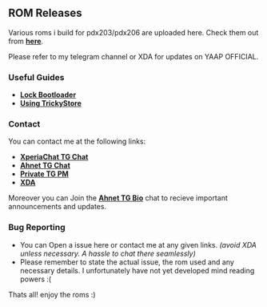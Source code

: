 ## ROM Releases
Various roms i build for pdx203/pdx206 are uploaded here. Check them out from **[here](https://github.com/ahnet-69/Releases/releases)**.

Please refer to my telegram channel or XDA for updates on YAAP OFFICIAL.

### Useful Guides
- **[Lock Bootloader](https://github.com/ahnet-69/Releases/blob/main/guides/bl-lock.md)**
- **[Using TrickyStore](https://github.com/ahnet-69/Releases/blob/main/guides/strong-integrity.md)**

### Contact
You can contact me at the following links:
- **[XperiaChat TG Chat](https://t.me/SonyXperiaChat)**
- **[Ahnet TG Chat](https://t.me/ahnetsdiscussion)**
- **[Private TG PM](https://t.me/ahnet_h)**
- **[XDA](https://xdaforums.com/m/captain_cookie_200.11805485/)**

Moreover you can Join the **[Ahnet TG Bio](https://t.me/ahnetsh)** chat to recieve important announcements and updates.

### Bug Reporting
- You can Open a issue here or contact me at any given links. _(avoid XDA unless necessary. A hassle to chat there seamlessly)_
- Please remember to state the actual issue, the rom used and any necessary details. I unfortunately have not yet developed mind reading powers :(

Thats all! enjoy the roms :)

